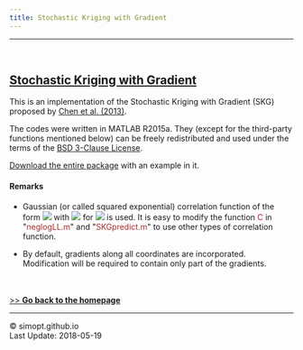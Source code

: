 ```yaml
---
title: Stochastic Kriging with Gradient
---
```

---

&nbsp;    
<!-- insert one empty line -->
<!-- can also use "<a></a>" or "<br><br>"  -->

<!-- 
Markdown Cheatsheet https://github.com/adam-p/markdown-here/wiki/Markdown-Cheatsheet
Mathematical formulae are supported by https://www.codecogs.com/latex/eqneditor.php
-->

## [Stochastic Kriging with Gradient](https://simopt.github.io/SKG)
This is an implementation of the Stochastic Kriging with Gradient (SKG) proposed by <a href="https://doi.org/10.1287/opre.1120.1143" target="_blank">Chen et al. (2013)</a>.  

The codes were written in MATLAB R2015a.
They (except for the third-party functions mentioned below) can be freely redistributed and used under the terms of the <a href="https://raw.githubusercontent.com/SimOpt/simopt.github.io/master/BSD License.txt" target="_blank">BSD 3-Clause License</a>.  

[Download the entire package](https://github.com/SimOpt/simopt.github.io/blob/master/code/SKG/SKG.zip?raw=true "Click to download")
with an example in it.


#### Remarks
* Gaussian (or called squared exponential) correlation function of the form <img src="https://latex.codecogs.com/svg.latex?\inline&space;R(\boldsymbol{x}-\boldsymbol{y};\boldsymbol{\theta&space;})=\textup{exp}(-\sum_{i=1}^{d}\theta_i&space;|x_i-y_i|^2)">
with <img src="https://latex.codecogs.com/svg.latex?\inline&space;\theta_i>0"> for <img src="https://latex.codecogs.com/svg.latex?\inline&space;i=1,\ldots,d"> is used.
It is easy to modify the function <font color="brown">C</font> in "<font color="brown">neglogLL.m</font>" and "<font color="brown">SKGpredict.m</font>" to use other types of correlation function.

* By default, gradients along all coordinates are incorporated.
Modification will be required to contain only part of the gradients.

<!-- 
&nbsp;    
## Codes
-->

&nbsp;    
&nbsp;    
[>> **Go back to the homepage**](https://simopt.github.io)


---

© simopt.github.io  
Last Update: 2018-05-19

